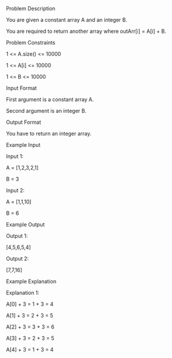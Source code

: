 Problem Description

You are given a constant array A and an integer B.

You are required to return another array where outArr[i] = A[i] + B.



Problem Constraints

1 <= A.size() <= 10000

1 <= A[i] <= 10000

1 <= B <= 10000



Input Format

First argument is a constant array A.

Second argument is an integer B.



Output Format

You have to return an integer array.



Example Input

Input 1:

A = [1,2,3,2,1]

B = 3

Input 2:

A = [1,1,10]

B = 6


Example Output

Output 1:

[4,5,6,5,4]

Output 2:

[7,7,16]


Example Explanation

Explanation 1:

A[0] + 3 = 1 + 3 = 4

A[1] + 3 = 2 + 3 = 5

A[2] + 3 = 3 + 3 = 6

A[3] + 3 = 2 + 3 = 5

A[4] + 3 = 1 + 3 = 4